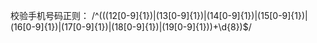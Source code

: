 校验手机号码正则：  /^(((12[0-9]{1})|(13[0-9]{1})|(14[0-9]{1})|(15[0-9]{1})|(16[0-9]{1})|(17[0-9]{1})|(18[0-9]{1})|(19[0-9]{1}))+\d{8})$/